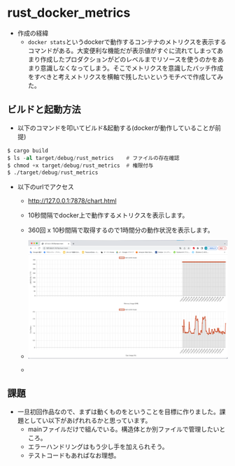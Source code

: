 # rust_docker_metrics

- 作成の経緯
  - `docker stats`というdockerで動作するコンテナのメトリクスを表示するコマンドがある。大変便利な機能だが表示値がすぐに流れてしまってあまり作成したプロダクションがどのレベルまでリソースを使うのかをあまり意識しなくなってしまう。そこでメトリクスを意識したバッチ作成をすべきと考えメトリクスを横軸で残したいというモチベで作成してみた。

## ビルドと起動方法

- 以下のコマンドを叩いてビルド&起動する(dockerが動作していることが前提)

```asm
$ cargo build
$ ls -al target/debug/rust_metrics    # ファイルの存在確認
$ chmod +x target/debug/rust_metrics  # 権限付与
$ ./target/debug/rust_metrics      
```

- 以下のurlでアクセス
  - http://127.0.0.1:7878/chart.html
  - 10秒間隔でdocker上で動作するメトリクスを表示します。
  - 360回 x 10秒間隔で取得するので1時間分の動作状況を表示します。

  - ![img.png](img.png)
  - 

## 課題
  - 一旦初回作品なので、まずは動くものをということを目標に作りました。課題としてい以下があげれれるかと思っています。
    - mainファイルだけで組んでいる。構造体とか別ファイルで管理したいところ。
    - エラーハンドリングはもう少し手を加えられそう。
    - テストコードもあればなお理想。